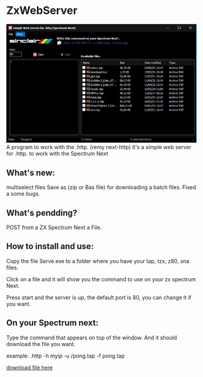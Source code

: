 # ZxWebServer

![screen short](img/Captura.PNG)
A program to work with the .http. (remy next-http)
it's a simple web server for .http. to work with the Spectrum Next

What's new:
--------------
multiselect files
Save as (zip or Bas file) for downloading a batch files.
Fixed a some bugs.

What's pendding?
----------------
POST from a ZX Spectrum Next a File.

How to install and use:
--------------
Copy the file Serve.exe to a folder where you have your tap, tzx, z80, sna files. 

Click on a file and it will show you the command to use on your zx spectrum Next.

Press start and the server is up, the default port is 80, you can change it if you want.

On your Spectrum next:
----------------------
Type the command that appears on top of the window. And it should download the file you want.

example: .http -h myip -u /pong.tap -f pong.tap

[download file here](Win32/Release/Server.exe)
